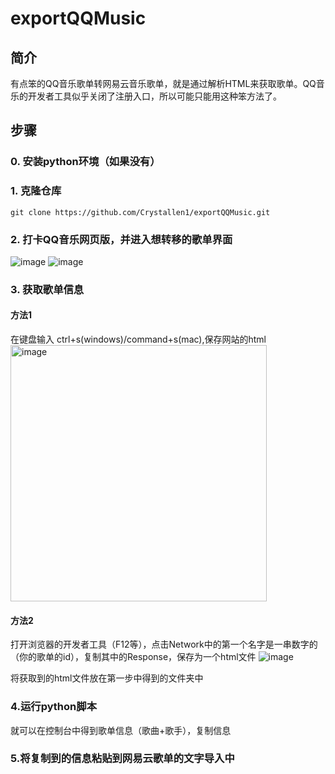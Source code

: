 # exportQQMusic

## 简介
有点笨的QQ音乐歌单转网易云音乐歌单，就是通过解析HTML来获取歌单。QQ音乐的开发者工具似乎关闭了注册入口，所以可能只能用这种笨方法了。

## 步骤
### 0. 安装python环境（如果没有）

### 1. 克隆仓库
``` 
git clone https://github.com/Crystallen1/exportQQMusic.git
```
### 2. 打卡QQ音乐网页版，并进入想转移的歌单界面
![image](https://github.com/user-attachments/assets/6933021f-0986-4206-93ae-7e48192013de)
![image](https://github.com/user-attachments/assets/ffdc32fd-d990-4beb-b3c2-6026445f6077)


### 3. 获取歌单信息
#### 方法1
在键盘输入 ctrl+s(windows)/command+s(mac),保存网站的html
<img width="410" alt="image" src="https://github.com/user-attachments/assets/d66257be-5103-4b52-86e1-cc2cc912ad7c" />

#### 方法2
打开浏览器的开发者工具（F12等），点击Network中的第一个名字是一串数字的（你的歌单的id），复制其中的Response，保存为一个html文件
![image](https://github.com/user-attachments/assets/0c6098d8-df21-44fd-9112-e4b50ac2f628)


将获取到的html文件放在第一步中得到的文件夹中
### 4.运行python脚本
就可以在控制台中得到歌单信息（歌曲+歌手），复制信息
### 5.将复制到的信息粘贴到网易云歌单的文字导入中

